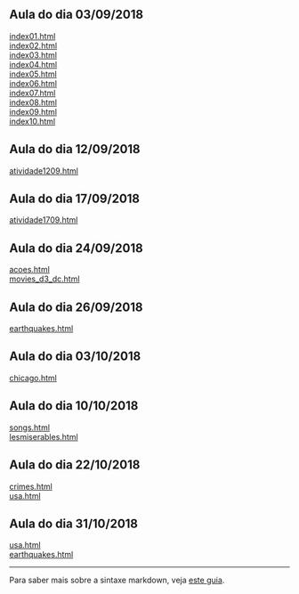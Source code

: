 ## Aula do dia 03/09/2018

[index01.html](basic/index01.html)<br>
[index02.html](basic/index02.html)<br>
[index03.html](basic/index03.html)<br>
[index04.html](basic/index04.html)<br>
[index05.html](basic/index05.html)<br>
[index06.html](basic/index06.html)<br>
[index07.html](basic/index07.html)<br>
[index08.html](basic/index08.html)<br>
[index09.html](basic/index09.html)<br>
[index10.html](basic/index10.html)<br>

## Aula do dia 12/09/2018

[atividade1209.html](d3_scale/atividade1209.html)<br>

## Aula do dia 17/09/2018

[atividade1709.html](d3_update/atividade1709.html)<br>

## Aula do dia 24/09/2018

[acoes.html](d3_crossfilter/acoes.html)<br>
[movies_d3_dc.html](d3_crossfilter/movies_d3_dc.html)<br>

## Aula do dia 26/09/2018

[earthquakes.html](d3_crossfilter_2/earthquakes.html)<br>

## Aula do dia 03/10/2018

[chicago.html](chicago/chicago.html)<br>

## Aula do dia 10/10/2018

[songs.html](d3_networks_trees/songs.html)<br>
[lesmiserables.html](d3_networks_trees/lesmiserables.html)<br>

## Aula do dia 22/10/2018

[crimes.html](color-d3/crimes.html)<br>
[usa.html](color-d3/usa.html)<br>

## Aula do dia 31/10/2018

[usa.html](d3_interactive/usa.html)<br>
[earthquakes.html](d3_interactive/earthquakes.html)<br>


---

Para saber mais sobre a sintaxe markdown, veja [este guia](https://guides.github.com/features/mastering-markdown/).
